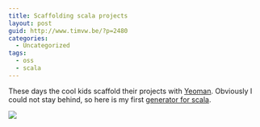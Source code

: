 ```yaml
---
title: Scaffolding scala projects
layout: post
guid: http://www.timvw.be/?p=2480
categories:
  - Uncategorized
tags:
  - oss
  - scala
---
```

These days the cool kids scaffold their projects with [Yeoman](http://yeoman.io/). Obviously I could not stay behind, so here is my first [generator for scala](https://github.com/timvw/generator-scala).

![](https://camo.githubusercontent.com/2d553cce06333627904d8e33b61c91dfa7ae7bc4/687474703a2f2f692e696d6775722e636f6d2f4a4861416c424a2e706e67)</img>